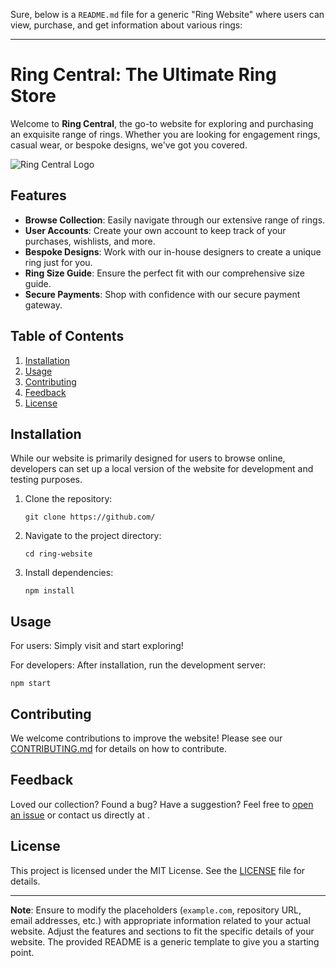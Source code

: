 Sure, below is a `README.md` file for a generic "Ring Website" where users can view, purchase, and get information about various rings:

---

# Ring Central: The Ultimate Ring Store

Welcome to **Ring Central**, the go-to website for exploring and purchasing an exquisite range of rings. Whether you are looking for engagement rings, casual wear, or bespoke designs, we've got you covered.

![Ring Central Logo](./assets/logo.png)

## Features

- **Browse Collection**: Easily navigate through our extensive range of rings.
- **User Accounts**: Create your own account to keep track of your purchases, wishlists, and more.
- **Bespoke Designs**: Work with our in-house designers to create a unique ring just for you.
- **Ring Size Guide**: Ensure the perfect fit with our comprehensive size guide.
- **Secure Payments**: Shop with confidence with our secure payment gateway.

## Table of Contents

1. [Installation](#installation)
2. [Usage](#usage)
3. [Contributing](#contributing)
4. [Feedback](#feedback)
5. [License](#license)

## Installation

While our website is primarily designed for users to browse online, developers can set up a local version of the website for development and testing purposes.

1. Clone the repository:
   ```
   git clone https://github.com/
   ```
2. Navigate to the project directory:
   ```
   cd ring-website
   ```
3. Install dependencies:
   ```
   npm install
   ```

## Usage

For users: Simply visit [](https://example.com) and start exploring!

For developers: After installation, run the development server:
```
npm start
```

## Contributing

We welcome contributions to improve the website! Please see our [CONTRIBUTING.md](./CONTRIBUTING.md) for details on how to contribute.

## Feedback

Loved our collection? Found a bug? Have a suggestion? Feel free to [open an issue]() or contact us directly at []().

## License

This project is licensed under the MIT License. See the [LICENSE](./LICENSE) file for details.

---

**Note**: Ensure to modify the placeholders (`example.com`, repository URL, email addresses, etc.) with appropriate information related to your actual website. Adjust the features and sections to fit the specific details of your website. The provided README is a generic template to give you a starting point.